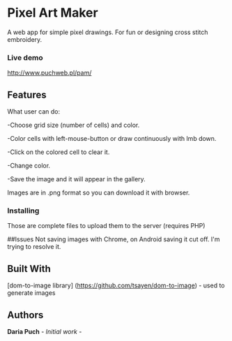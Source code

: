 # Pixel Art Maker
A web app for simple pixel drawings. For fun or designing cross stitch embroidery.

### Live demo

http://www.puchweb.pl/pam/

## Features

What user can do:

-Choose grid size (number of cells) and color.

-Color cells with left-mouse-button or draw continuously with lmb down.

-Click on the colored cell to clear it.

-Change color.

-Save the image and it will appear in the gallery.

Images are in .png format so you can download it with browser.



### Installing

Those are complete files to upload them to the server (requires PHP)

##Issues
Not saving images with Chrome, on Android saving it cut off. I'm trying to resolve it.

## Built With
[dom-to-image library] (https://github.com/tsayen/dom-to-image) - used to generate images

## Authors

**Daria Puch** - *Initial work* -
